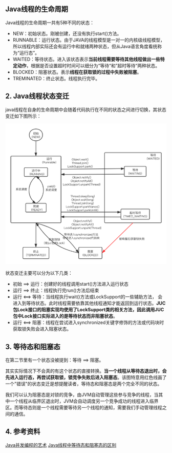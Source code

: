 ## Java线程的生命周期

Java线程的生命周期一共有5种不同的状态：

- NEW：初始状态。刚被创建，还没有执行start()方法。
- RUNNABLE：运行状态。由于JAVA的线程模型是一对一的内核级线程模型，所以线程内部实际还会有运行中和就绪两种状态，但从Java语言角度看统称为“运行态”。
- WAITED：等待状态。进入该状态表示**当前线程需要等待其他线程做出一些特定动作**，根据是否设置超时时间可以细分为“等待“和”超时等待“两种状态。
- BLOCKED：阻塞状态。表示**线程在获取锁的过程中失败被阻塞**。
- TREMINATED：终止状态。线程执行完毕。



## 2. Java线程状态变迁

java线程在自身的生命周期中会随着代码执行在不同的状态之间进行切换，其状态变迁如下图所示：

![线程状态](../../Resources/线程状态.png)

状态变迁主要可以分为以下几类：

- 初始 ==> 运行：创建好的线程调用start()方法进入运行状态
- 运行 ==> 终止：线程执行完run()方法后结束
- 运行 <==> 等待：当线程执行wait()方法或LockSupport的一些辅助方法， 会进入到等待状态。此时线程需要依靠其他线程通知才能返回到运行状态。**JUC包Lock接口的阻塞实现均使用了LockSupport类的相关方法，因此调用JUC包中Lock接口实际进入的是等待状态而非阻塞状态**。
- 运行 <==> 阻塞：线程在尝试进入synchronized关键字修饰的方法或代码块时获取锁失败会进入阻塞状态。



## 3. 等待态和阻塞态

在第二节里有一个状态没被提到：等待 ==> 阻塞。

其实实际情况下不会真的有这个状态的直接转换。**当一个线程从等待态退出时，会先进入运行态，再尝试获取锁，锁竞争失败后进入阻塞态**。该图特意用红色线画了一个"错误"的状态变迁是想提醒读者，等待态和阻塞态是两个完全不同的状态。

我们可以认为阻塞态是对锁的竞争，由JVM自动管理这些参与竞争的线程，当其中一个线程从临界区退出时，JVM会自动调度另一个竞争成功的线程进入临界区。而等待态则是一个线程需要等待另一个线程的通知，需要我们手动管理线程之间的通信。



## 4. 参考资料
[Java并发编程的艺术](https://book.douban.com/subject/26591326//)
[Java线程中等待态和阻塞态的区别](https://www.zhihu.com/question/27654579)